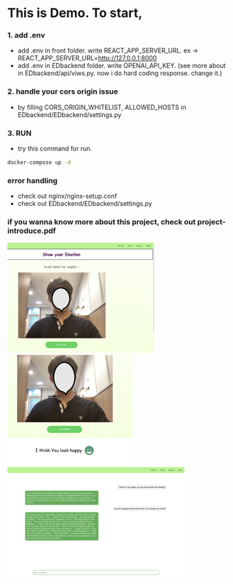 # This is Demo. To start,

### 1. add .env

- add .env in front folder. write REACT_APP_SERVER_URL.  ex -> REACT_APP_SERVER_URL=http://127.0.0.1:8000
- add .env in EDbackend folder. write OPENAI_API_KEY. (see more about in EDbackend/api/viws.py.
now i do hard coding response. change it.)

### 2. handle your cors origin issue

- by filling CORS_ORIGIN_WHITELIST, ALLOWED_HOSTS in EDbackend/EDbackend/settings.py

### 3. RUN

- try this command for run.

```bash
docker-compose up -d
```

### error handling

- check out nginx/nginx-setup.conf
- check out EDbackend/EDbackend/settings.py

### if you wanna know more about this project, check out project-introduce.pdf

<img src="./project-capture/facedetect1.png" height="250"/>
<img src="./project-capture/facedetect2.png" height="250"/>
<img src="./project-capture/chat.png" height="250"/>

